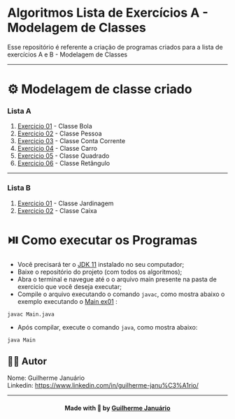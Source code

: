 # Algoritmos Lista de Exercícios A - Modelagem de Classes

Esse repositório é referente a criação de programas criados para a lista de exercícios A e B - Modelagem de Classes

---

# ⚙️ Modelagem de classe criado

### Lista A
1. [Exercicio 01](https://github.com/guiijanuario/ModelagemDeClassesJava/tree/main/src/ListaA/bola) - Classe Bola
2. [Exercicio 02](https://github.com/guiijanuario/ModelagemDeClassesJava/tree/main/src/ListaA/pessoa) - Classe Pessoa
3. [Exercicio 03](https://github.com/guiijanuario/ModelagemDeClassesJava/tree/main/src/ListaA/contaCorrente) - Classe Conta Corrente
4. [Exercicio 04](https://github.com/guiijanuario/ModelagemDeClassesJava/tree/main/src/ListaA/carro) - Classe Carro
5. [Exercicio 05](https://github.com/guiijanuario/ModelagemDeClassesJava/tree/main/src/ListaA/quadrado) - Classe Quadrado
6. [Exercicio 06](https://github.com/guiijanuario/ModelagemDeClassesJava/tree/main/src/ListaA/retangulo) - Classe Retângulo

---

### Lista B
1. [Exercicio 01](https://github.com/guiijanuario/ModelagemDeClassesJava/tree/main/src/ListaB/jardinagem) - Classe Jardinagem
2. [Exercicio 02](https://github.com/guiijanuario/ModelagemDeClassesJava/tree/main/src/ListaB/caixa) - Classe Caixa

# ⏯️ Como executar os Programas

- Você precisará ter o [JDK 11](https://www.oracle.com/java/technologies/downloads/#java11) instalado no seu computador;
- Baixe o repositório do projeto (com todos os algoritmos);
- Abra o terminal e navegue até o o arquivo main presente na pasta de exercicio que você deseja executar;
- Compile o arquivo executando o comando `javac`, como mostra abaixo o exemplo executando o [Main ex01](https://github.com/joaocruzzup/L5-A-modelagemClasses/blob/main/src/ex01/Main.java) :
```
javac Main.java
```
- Após compilar, execute o comando `java`, como mostra abaixo:
```
java Main
```

## 👨‍💻 Autor

Nome: Guilherme Januário<br>Linkedin: https://www.linkedin.com/in/guilherme-janu%C3%A1rio/

---

<h4 align=center>Made with 💚 by <a href="https://github.com/guiijanuario">Guilherme Januário</a></h4>